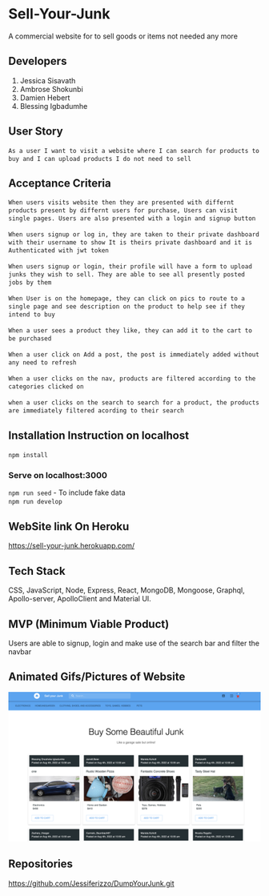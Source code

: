 # Sell-Your-Junk
A commercial website for to sell goods or items not needed any more

## Developers
1. Jessica Sisavath
2. Ambrose Shokunbi
3. Damien Hebert
3. Blessing Igbadumhe

## User Story
    As a user I want to visit a website where I can search for products to buy and I can upload products I do not need to sell

## Acceptance Criteria
    When users visits website then they are presented with differnt products present by differnt users for purchase, Users can visit single pages. Users are also presented with a login and signup button

    When users signup or log in, they are taken to their private dashboard with their username to show It is theirs private dashboard and it is Authenticated with jwt token

    When users signup or login, their profile will have a form to upload junks they wish to sell. They are able to see all presently posted jobs by them

    When User is on the homepage, they can click on pics to route to a single page and see description on the product to help see if they intend to buy

    When a user sees a product they like, they can add it to the cart to be purchased

    When a user click on Add a post, the post is immediately added without any need to refresh

    When a user clicks on the nav, products are filtered according to the categories clicked on

    when a user clicks on the search to search for a product, the products are immediately filtered acording to their search

## Installation Instruction on localhost
`npm install`
### Serve on localhost:3000
`npm run seed` - To include fake data
<br />
`npm run develop`

## WebSite link On Heroku
https://sell-your-junk.herokuapp.com/

## Tech Stack
CSS, JavaScript, Node, Express, React, MongoDB, Mongoose, Graphql, Apollo-server, ApolloClient and Material UI.

## MVP (Minimum Viable Product)
Users are able to signup, login and make use of the search bar and filter the navbar

## Animated Gifs/Pictures of Website
![sellYaJunkImage](./images/sellyajunk.png)



## Repositories
https://github.com/Jessiferizzo/DumpYourJunk.git